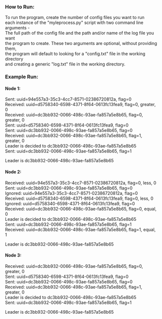 ### How to Run:
To run the program, create the number of config files you want to run  
each instance of the "myleprocess.py" script with two command line arguments -  
The full path of the config file and the path and/or name of the log file you want  
the program to create. These two arguments are optional, without providing them,  
the program will default to looking for a "config.txt" file in the working directory  
and creating a generic "log.txt" file in the working directory. 



### Example Run:

#### Node 1:
Sent: uuid=94e557a3-35c3-4cc7-8571-02386720812a, flag=0  
Received: uuid=d5758340-6598-4371-8f64-0613fc13fea9, flag=0, greater, 0  
Received: uuid=dc3bb932-0066-498c-93ae-fa857a5e8b65, flag=0, greater, 0  
Sent: uuid=d5758340-6598-4371-8f64-0613fc13fea9, flag=0  
Sent: uuid=dc3bb932-0066-498c-93ae-fa857a5e8b65, flag=0  
Received: uuid=dc3bb932-0066-498c-93ae-fa857a5e8b65, flag=1, greater, 0  
Leader is decided to dc3bb932-0066-498c-93ae-fa857a5e8b65  
Sent: uuid=dc3bb932-0066-498c-93ae-fa857a5e8b65, flag=1  
  
Leader is dc3bb932-0066-498c-93ae-fa857a5e8b65     

#### Node 2:  
Received: uuid=94e557a3-35c3-4cc7-8571-02386720812a, flag=0, less, 0  
Sent: uuid=dc3bb932-0066-498c-93ae-fa857a5e8b65, flag=0    
Ignored: uuid=94e557a3-35c3-4cc7-8571-02386720812a, flag=0  
Received: uuid=d5758340-6598-4371-8f64-0613fc13fea9, flag=0, less, 0  
Ignored: uuid=d5758340-6598-4371-8f64-0613fc13fea9, flag=0  
Received: uuid=dc3bb932-0066-498c-93ae-fa857a5e8b65, flag=0, equal, 0  
Leader is decided to dc3bb932-0066-498c-93ae-fa857a5e8b65  
Sent: uuid=dc3bb932-0066-498c-93ae-fa857a5e8b65, flag=1  
Received: uuid=dc3bb932-0066-498c-93ae-fa857a5e8b65, flag=1, equal, 1  
  
Leader is dc3bb932-0066-498c-93ae-fa857a5e8b65     


#### Node 3:
Received: uuid=dc3bb932-0066-498c-93ae-fa857a5e8b65, flag=0, greater, 0  
Sent: uuid=d5758340-6598-4371-8f64-0613fc13fea9, flag=0  
Sent: uuid=dc3bb932-0066-498c-93ae-fa857a5e8b65, flag=0  
Received: uuid=dc3bb932-0066-498c-93ae-fa857a5e8b65, flag=1, greater, 0  
Leader is decided to dc3bb932-0066-498c-93ae-fa857a5e8b65  
Sent: uuid=dc3bb932-0066-498c-93ae-fa857a5e8b65, flag=1  
  
Leader is dc3bb932-0066-498c-93ae-fa857a5e8b65       
 
